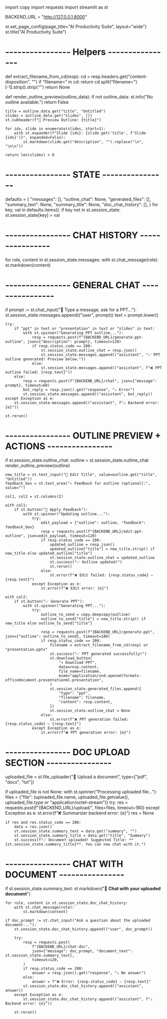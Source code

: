 import copy
import requests
import streamlit as st

BACKEND_URL = "http://127.0.0.1:8000"

st.set_page_config(page_title="AI Productivity Suite", layout="wide")
st.title("AI Productivity Suite")

# ---------------- Helpers ----------------
def extract_filename_from_cd(resp):
    cd = resp.headers.get("content-disposition", "")
    if "filename=" in cd:
        return cd.split("filename=")[-1].strip().strip('"')
    return None

def render_outline_preview(outline_data):
    if not outline_data:
        st.info("No outline available.")
        return False

    title = outline_data.get("title", "Untitled")
    slides = outline_data.get("slides", [])
    st.subheader(f"📝 Preview Outline: {title}")

    for idx, slide in enumerate(slides, start=1):
        with st.expander(f"Slide {idx}: {slide.get('title', f'Slide {idx}')}", expanded=False):
            st.markdown(slide.get("description", "").replace("\n", "\n\n"))

    return len(slides) > 0


# ---------------- STATE ----------------
defaults = {
    "messages": [],
    "outline_chat": None,
    "generated_files": [],
    "summary_text": None,
    "summary_title": None,
    "doc_chat_history": [],
}
for key, val in defaults.items():
    if key not in st.session_state:
        st.session_state[key] = val


# ---------------- CHAT HISTORY ----------------
for role, content in st.session_state.messages:
    with st.chat_message(role):
        st.markdown(content)


# ---------------- GENERAL CHAT ----------------
if prompt := st.chat_input("💬 Type a message, ask for a PPT..."):
    st.session_state.messages.append(("user", prompt))
    text = prompt.lower()

    try:
        if "ppt" in text or "presentation" in text or "slides" in text:
            with st.spinner("Generating PPT outline..."):
                resp = requests.post(f"{BACKEND_URL}/generate-ppt-outline", json={"description": prompt}, timeout=120)
                if resp.status_code == 200:
                    st.session_state.outline_chat = resp.json()
                    st.session_state.messages.append(("assistant", "✅ PPT outline generated! Preview below."))
                else:
                    st.session_state.messages.append(("assistant", f"❌ PPT outline failed: {resp.text}"))
        else:
            resp = requests.post(f"{BACKEND_URL}/chat", json={"message": prompt}, timeout=60)
            bot_reply = resp.json().get("response", "⚠️ Error")
            st.session_state.messages.append(("assistant", bot_reply))
    except Exception as e:
        st.session_state.messages.append(("assistant", f"⚠️ Backend error: {e}"))

    st.rerun()


# ---------------- OUTLINE PREVIEW + ACTIONS ----------------
if st.session_state.outline_chat:
    outline = st.session_state.outline_chat
    render_outline_preview(outline)

    new_title = st.text_input("📌 Edit Title", value=outline.get("title", "Untitled"))
    feedback_box = st.text_area("✏️ Feedback for outline (optional):", value="")

    col1, col2 = st.columns(2)

    with col1:
        if st.button("🔄 Apply Feedback"):
            with st.spinner("Updating outline..."):
                try:
                    edit_payload = {"outline": outline, "feedback": feedback_box}
                    resp = requests.post(f"{BACKEND_URL}/edit-ppt-outline", json=edit_payload, timeout=120)
                    if resp.status_code == 200:
                        updated_outline = resp.json()
                        updated_outline["title"] = new_title.strip() if new_title else updated_outline["title"]
                        st.session_state.outline_chat = updated_outline
                        st.success("✅ Outline updated!")
                        st.rerun()
                    else:
                        st.error(f"❌ Edit failed: {resp.status_code} — {resp.text}")
                except Exception as e:
                    st.error(f"❌ Edit error: {e}")

    with col2:
        if st.button("✅ Generate PPT"):
            with st.spinner("Generating PPT..."):
                try:
                    outline_to_send = copy.deepcopy(outline)
                    outline_to_send["title"] = new_title.strip() if new_title else outline_to_send["title"]

                    resp = requests.post(f"{BACKEND_URL}/generate-ppt", json={"outline": outline_to_send}, timeout=180)
                    if resp.status_code == 200:
                        filename = extract_filename_from_cd(resp) or "presentation.pptx"
                        st.success("✅ PPT generated successfully!")
                        st.download_button(
                            "⬇️ Download PPT",
                            data=resp.content,
                            file_name=filename,
                            mime="application/vnd.openxmlformats-officedocument.presentationml.presentation",
                        )
                        st.session_state.generated_files.append({
                            "type": "ppt",
                            "filename": filename,
                            "content": resp.content,
                        })
                        st.session_state.outline_chat = None
                    else:
                        st.error(f"❌ PPT generation failed: {resp.status_code} — {resp.text}")
                except Exception as e:
                    st.error(f"❌ PPT generation error: {e}")


# ---------------- DOC UPLOAD SECTION ----------------
uploaded_file = st.file_uploader("📂 Upload a document", type=["pdf", "docx", "txt"])

if uploaded_file is not None:
    with st.spinner("Processing uploaded file..."):
        files = {"file": (uploaded_file.name, uploaded_file.getvalue(), uploaded_file.type or "application/octet-stream")}
        try:
            res = requests.post(f"{BACKEND_URL}/upload/", files=files, timeout=180)
        except Exception as e:
            st.error(f"❌ Summarizer backend error: {e}")
            res = None

    if res and res.status_code == 200:
        data = res.json()
        st.session_state.summary_text = data.get("summary", "")
        st.session_state.summary_title = data.get("title", "Summary")
        st.success(f"✅ Document uploaded! Suggested Title: **{st.session_state.summary_title}**. You can now chat with it.")


# ---------------- CHAT WITH DOCUMENT ----------------
if st.session_state.summary_text:
    st.markdown("💬 **Chat with your uploaded document**")

    for role, content in st.session_state.doc_chat_history:
        with st.chat_message(role):
            st.markdown(content)

    if doc_prompt := st.chat_input("Ask a question about the uploaded document..."):
        st.session_state.doc_chat_history.append(("user", doc_prompt))

        try:
            resp = requests.post(
                f"{BACKEND_URL}/chat-doc",
                json={"message": doc_prompt, "document_text": st.session_state.summary_text},
                timeout=120,
            )
            if resp.status_code == 200:
                answer = resp.json().get("response", "⚠️ No answer")
            else:
                answer = f"❌ Error: {resp.status_code} — {resp.text}"
            st.session_state.doc_chat_history.append(("assistant", answer))
        except Exception as e:
            st.session_state.doc_chat_history.append(("assistant", f"⚠️ Backend error: {e}"))

        st.rerun()
